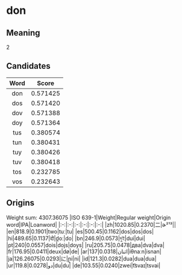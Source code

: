 # don

## Meaning

2

## Candidates

|Word|Score|
|:-:|:-:|
|don|0.571425|
|dos|0.571420|
|dov|0.571388|
|doy|0.571364|
|tus|0.380574|
|tun|0.380431|
|tuy|0.380426|
|tuv|0.380418|
|tos|0.232785|
|vos|0.232643|

## Origins

Weight sum: 4307.36075
|ISO 639-1|Weight|Regular weight|Origin word|IPA|Loanword|
|:-:|:-:|:-:|:-:|:-:|:-:|
|zh|1020.85|0.2370|二|ɚ²¹³||
|en|818.9|0.1901|two|tuː|tu|
|es|500.45|0.1162|dos|dos|dos|
|hi|489.65|0.1137|दो|d̪oː|do|
|bn|246.9|0.0573|দুই|dui|dui|
|pt|240|0.0557|dois|dojs|doys|
|ru|205.75|0.0478|два|dva|dva|
|fr|176.95|0.0411|deux|dø|de|
|ar|137|0.0318|اثنان|iθnaːn|isnan|
|ja|126.26075|0.0293|に|ɲ̟i|ni|
|id|121.3|0.0282|dua|dua|dua|
|ur|119.8|0.0278|دو|du|du|
|de|103.55|0.0240|zwei|t͡svaɪ|tsvai|
